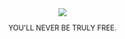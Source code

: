 <p align="center"> <img src="https://komarev.com/ghpvc/?username=MURDERBUDDY&color=81b6c7&label=⠀WITNESSES⠀"> </p>

<p align="center"> YOU'LL NEVER BE TRULY FREE. </p>

⠀
